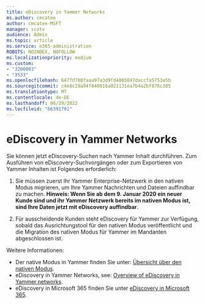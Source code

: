 ```yaml
---
title: eDiscovery in Yammer Networks
ms.author: cmcatee
author: cmcatee-MSFT
manager: scotv
audience: Admin
ms.topic: article
ms.service: o365-administration
ROBOTS: NOINDEX, NOFOLLOW
ms.localizationpriority: medium
ms.custom:
- "3200003"
- "3533"
ms.openlocfilehash: 647fd780faaa97a3d9fd4065047daccfa5753a5b
ms.sourcegitcommit: c4e8c29a94f840816a023131ea7b4a2bf876c305
ms.translationtype: MT
ms.contentlocale: de-DE
ms.lasthandoff: 06/29/2022
ms.locfileid: "66391791"
---
```

# <a name="ediscovery-in-yammer-networks"></a>eDiscovery in Yammer Networks

Sie können jetzt eDiscovery-Suchen nach Yammer Inhalt durchführen.  Zum Ausführen von eDiscovery-Suchvorgängen oder zum Exportieren von Yammer Inhalten ist Folgendes erforderlich:

1. Sie müssen zuerst Ihr Yammer Enterprise-Netzwerk in den nativen Modus migrieren, um Ihre Yammer Nachrichten und Dateien auffindbar zu machen. **Hinweis: Wenn Sie ab dem 9. Januar 2020 ein neuer Kunde sind und ihr Yammer Netzwerk bereits im nativen Modus ist, sind Ihre Daten jetzt mit eDiscovery auffindbar**.

2. Für ausscheidende Kunden steht eDiscovery für Yammer zur Verfügung, sobald das Ausrichtungstool für den nativen Modus veröffentlicht und die Migration des nativen Modus für Yammer im Mandanten abgeschlossen ist.

Weitere Informationen:

- Der native Modus in Yammer finden Sie unter: [Übersicht über den nativen Modus](https://docs.microsoft.com/yammer/configure-your-yammer-network/overview-native-mode).
- eDiscovery in Yammer Networks, see: [Overview of eDiscovery in Yammer networks](https://docs.microsoft.com/yammer/manage-security-and-compliance/overview-of-ediscovery).
- eDiscovery in Microsoft 365 finden Sie unter [eDiscovery in Microsoft 365](https://docs.microsoft.com/microsoft-365/compliance/ediscovery).
